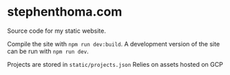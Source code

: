 # stephenthoma.com
Source code for my static website.


Compile the site with `npm run dev:build`.
A development version of the site can be run with `npm run dev`.


Projects are stored in `static/projects.json`
Relies on assets hosted on GCP

